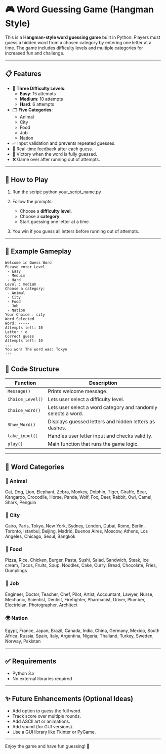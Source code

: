 # 🎮 Word Guessing Game (Hangman Style)

This is a **Hangman-style word guessing game** built in Python. Players must guess a hidden word from a chosen category by entering one letter at a time. The game includes difficulty levels and multiple categories for increased fun and challenge.

---

## 📋 Features

- 🧠 **Three Difficulty Levels**:
  - **Easy**: 15 attempts
  - **Medium**: 10 attempts
  - **Hard**: 6 attempts
- 🗂️ **Five Categories**:
  - Animal
  - City
  - Food
  - Job
  - Nation
- ✅ Input validation and prevents repeated guesses.
- 📢 Real-time feedback after each guess.
- 🎯 Victory when the word is fully guessed.
- ❌ Game over after running out of attempts.

---

## 🚀 How to Play

1. Run the script:
   python your_script_name.py

2. Follow the prompts:

   * Choose a **difficulty level**.
   * Choose a **category**.
   * Start guessing one letter at a time.

3. You win if you guess all letters before running out of attempts.

---

## 📌 Example Gameplay

```text
Welcome in Guess Word  
PLease enter Level  
 - Easy  
 - Meduim  
 - Hard  
Level : medium  
Choose a category:  
 - Animal  
 - City  
 - Food  
 - Job  
 - Nation  
Your Choice : city  
Word Selected  
Word: -----  
Attempts left: 10  
Letter : o  
Correct guess  
Attempts left: 10  
...  
You won! The word was: Tokyo
---
```
## 🧠 Code Structure

| Function         | Description                                                   |
| ---------------- | ------------------------------------------------------------- |
| `Message()`      | Prints welcome message.                                       |
| `Choice_Level()` | Lets user select a difficulty level.                          |
| `Choice_word()`  | Lets user select a word category and randomly selects a word. |
| `Show_Word()`    | Displays guessed letters and hidden letters as dashes.        |
| `take_input()`   | Handles user letter input and checks validity.                |
| `play()`         | Main function that runs the game logic.                       |

---

## 📂 Word Categories

### 🐾 Animal

Cat, Dog, Lion, Elephant, Zebra, Monkey, Dolphin, Tiger, Giraffe, Bear, Kangaroo, Crocodile, Horse, Panda, Wolf, Fox, Deer, Rabbit, Owl, Camel, Shark, Penguin

### 🌆 City

Cairo, Paris, Tokyo, New York, Sydney, London, Dubai, Rome, Berlin, Toronto, Istanbul, Beijing, Madrid, Buenos Aires, Moscow, Athens, Los Angeles, Chicago, Seoul, Bangkok

### 🍔 Food

Pizza, Rice, Chicken, Burger, Pasta, Sushi, Salad, Sandwich, Steak, Ice cream, Tacos, Fruits, Soup, Noodles, Cake, Curry, Bread, Chocolate, Fries, Dumplings

### 👷 Job

Engineer, Doctor, Teacher, Chef, Pilot, Artist, Accountant, Lawyer, Nurse, Mechanic, Scientist, Dentist, Firefighter, Pharmacist, Driver, Plumber, Electrician, Photographer, Architect

### 🌍 Nation

Egypt, France, Japan, Brazil, Canada, India, China, Germany, Mexico, South Africa, Russia, Spain, Italy, Argentina, Nigeria, Thailand, Turkey, Sweden, Norway, Pakistan

---

## ✅ Requirements

* Python 3.x
* No external libraries required

---

## ✨ Future Enhancements (Optional Ideas)

* Add option to guess the full word.
* Track score over multiple rounds.
* Add ASCII art or animations.
* Add sound (for GUI versions).
* Use a GUI library like Tkinter or PyGame.

---

Enjoy the game and have fun guessing! 🧩
